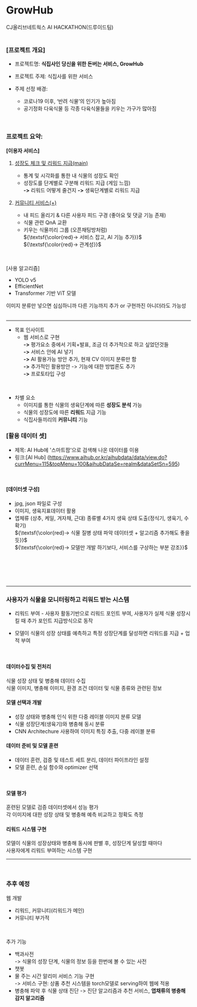# GrowHub


CJ올리브네트웍스 AI HACKATHON(드루이드팀)
</br>
</br>

### [프로젝트 개요]

* 프로젝트명: __식집사인 당신을 위한 돈버는 서비스, GrowHub__
* 프로젝트 주제: 식집사를 위한 서비스


* 주제 선정 배경: <br>
  -	코로나19 이후, ‘반려 식물’의 인기가 높아짐
  -	공기정화 다육식물 등 각종 다육식물들을 키우는 가구가 많아짐

<br>

### 프로젝트 요약:
 __[이용자 서비스]__
1. <ins>성장도 체크 및 리워드 지급(main)</ins> <br>
   * 통계 및 시각화를 통한 내 식물의 성장도 확인
   * 성장도를 단계별로 구분해 리워드 지급 (게임 느낌)<br>
        **->**  리워드 어떻게 줄건지 **->** 생육단계별로 리워드 지급

 2. <ins>커뮤니티 서비스(+)</ins> <br>
    * 내 피드 올리기 & 다른 사용자 피드 구경 (좋아요 및 댓글 기능 존재)<br>
    * 식물 관련 QnA 교환
    * 키우는 식물끼리 그룹 (오픈채팅방처럼)<br>
${\textsf{\color{red}-> 서비스 잡고, AI 기능 추가}}$ <br>
${\textsf{\color{red}-> 관계성}}$  <br>


<br>

[사용 알고리즘] 
 * YOLO v5
 * EfficientNet
 * Transformer 기반 ViT 모델

이미지 분류만 넣으면 심심하니까 다른 기능까지 추가 or 구현까진 아니더라도 가능성
<br>
<br>

---

* 목표 인사이트
   - 웹 서비스로 구현<br>
       **->** 평가요소 중에서 기획+발표, 조금 더 추가적으로 하고 싶었던것들<br>
       **->** 서비스 안에 AI 넣기<br>
       **->** AI 활용가능 방안 추가, 현재 CV 이미지 분류만 함<br>
       **->** 추가적인 활용방안 -> 기능에 대한 방법론도 추가<br>
       **->** 프로토타입 구성<br>
<br>

* 차별 요소<br>
   * 이미지를 통한 식물의 생육단계에 따른 **성장도 분석** 가능<br>
   * 식물의 성장도에 따른 **리워드** 지급 기능<br>
   * 식집사들끼리의 **커뮤니티** 기능
      
       
### [활용 데이터 셋]
* 제목: AI Hub에 '스마트팜'으로 검색해 나온 데이터를 이용
* 링크:[AI Hub] (https://www.aihub.or.kr/aihubdata/data/view.do?currMenu=115&topMenu=100&aihubDataSe=realm&dataSetSn=595)<br>
<br>

#### [데이터셋 구성]
   * jpg, json 파일로 구성<br>
   * 이미지, 생육지표데이터 활용<br>
   * 엽체류 (상추, 케일, 겨자채, 근대) 종류별 4가지 생육 상태 도출(정식기, 생육기, 수확기)<br>
${\textsf{\color{red}-> 식물 질병 상태 파악 데이터셋  + 알고리즘 추가해도 좋을듯}}$ <br>
${\textsf{\color{red}-> 모델만 개발 하기보다, 서비스를 구상하는 부분 강조}}$ <br>
   


<br>
<br>
<br>
<br>

---

### 사용자가 식물을 모니터링하고 리워드 받는 시스템<br>

* 리워드 부여 - 사용자 활동기반으로 리워드 포인트 부여, 사용자가 실제 식물 성장시킬 때 추가 포인트 지급방식으로 동작<br>

* 모델이 식물의 성장 상태를 예측하고 특정 성장단계를 달성하면 리워드를 지급 + 업적 부여

<br>

#### 데이터수집 및 전처리 
식물 성장 상태 및 병충해 데이터 수집<br>
식물 이미지, 병충해 이미지, 환경 조건 데이터 및 식물 종류와 관련된 정보<br>

#### 모델 선택과 개발
* 성장 상태와 병충해 인식 위한 다중 레이블 이미지 분류 모델<br>
* 식물 성장단계(생육기)와 병충해 동시 분류<br>
* CNN Architechure 사용하여 이미지 특징 추출, 다중 레이블 분류<br>

#### 데이터 준비 및 모델 훈련<br>
* 데이터 훈련, 검증 및 테스트 세트 분리, 데이터 파이프라인 설정<br>
* 모델 훈련, 손실 함수와 optimizer 선택
<br>

#### 모델 평가
훈련된 모델로 검증 데이터셋에서 성능 평가<br>
각 이미지에 대한 성장 상태 및 병충해 예측 비교하고 정확도 측정<br>

#### 리워드 시스템 구현
모델이 식물의 성장상태와 병충해 동시에 판별 후, 성장단계 달성할 때마다<br>
사용자에게 리워드 부여하는 시스템 구현<br>


----
<br>

### 추후 예정
웹 개발
* 리워드, 커뮤니티(리워드가 메인)<br>
* 커뮤니티 부가적
<br>

추가 기능
* 백과사전<br>
-> 식물의 성장 단계, 식물의 정보 등을 한번에 볼 수 있는 사전
* 챗봇 <br>
* 물 주는 시간 알리미 서비스 기능 구현<br>
-> 서비스 구현: 상품 추천 시스템을 torch모델로 serving하여 웹에 적용
* 병충해 파악 후 식물 상태 진단
-> 진단 알고리즘과 추천 서비스, **엽채류의 병충해 감지 알고리즘** <br>






